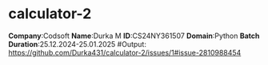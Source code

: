 # calculator-2
**Company**:Codsoft 
**Name**:Durka M
**ID**:CS24NY361507
**Domain**:Python
**Batch Duration**:25.12.2024-25.01.2025
#Output:
https://github.com/Durka431/calculator-2/issues/1#issue-2810988454
